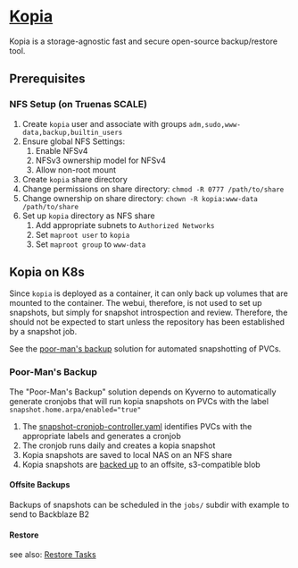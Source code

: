 # [Kopia](https://kopia.io/docs/getting-started/)

Kopia is a storage-agnostic fast and secure open-source backup/restore tool.

## Prerequisites

### NFS Setup (on Truenas SCALE)

1. Create `kopia` user and associate with groups `adm,sudo,www-data,backup,builtin_users`
2. Ensure global NFS Settings:
   1. Enable NFSv4
   2. NFSv3 ownership model for NFSv4
   3. Allow non-root mount
3. Create `kopia` share directory
4. Change permissions on share directory: `chmod -R 0777 /path/to/share`
5. Change ownership on share directory: `chown -R kopia:www-data /path/to/share`
6. Set up `kopia` directory as NFS share
   1. Add appropriate subnets to `Authorized Networks`
   2. Set `maproot user` to `kopia`
   3. Set `maproot group` to `www-data`

## Kopia on K8s

Since `kopia` is deployed as a container, it can only back up volumes that are mounted to the container.
The webui, therefore, is not used to set up snapshots, but simply for snapshot introspection and review.
Therefore, the should not be expected to start unless the repository has been established by a snapshot job.

See the [poor-man's backup](#poor-mans-backup) solution for automated snapshotting of PVCs.

### Poor-Man's Backup

The "Poor-Man's Backup" solution depends on Kyverno
to automatically generate cronjobs that will run kopia snapshots
on PVCs with the label `snapshot.home.arpa/enabled="true"`

1. The [snapshot-cronjob-controller.yaml](./jobs/snapshot-cronjob-controller.yaml) identifies PVCs
   with the appropriate labels and generates a cronjob
2. The cronjob runs daily and creates a kopia snapshot
3. Kopia snapshots are saved to local NAS on an NFS share
4. Kopia snapshots are [backed up](#offsite-backups) to an offsite, s3-compatible blob

#### Offsite Backups

Backups of snapshots can be scheduled in the `jobs/` subdir with example to send to Backblaze B2

#### Restore

see also: [Restore Tasks](../../../../.taskfiles/RestoreTasks.yaml)
